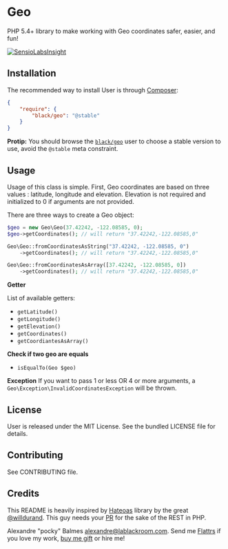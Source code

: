 Geo
====

PHP 5.4+ library to make working with Geo coordinates safer, easier, and fun!

[![SensioLabsInsight](https://insight.sensiolabs.com/projects/e843341b-0a91-4aa8-a8a6-fbe2190d9724/big.png)](https://insight.sensiolabs.com/projects/e843341b-0a91-4aa8-a8a6-fbe2190d9724)

Installation
------------

The recommended way to install User is through [Composer][2]:

```json
{
    "require": {
        "black/geo": "@stable"
    }
}
```

__Protip:__ You should browse the [`black/geo`][7] user to choose a stable version to use, avoid the `@stable` meta
constraint.

Usage
-----

Usage of this class is simple. First, Geo coordinates are based on three values : latitude, longitude and elevation.
Elevation is not required and initialized to 0 if arguments are not provided.

There are three ways to create a Geo object:

```php
$geo = new Geo\Geo(37.42242, -122.08585, 0);
$geo->getCoordinates(); // will return "37.42242,-122.08585,0"
```

```php
Geo\Geo::fromCoordinatesAsString("37.42242, -122.08585, 0")
    ->getCoordinates(); // will return "37.42242,-122.08585,0"
```

```php
Geo\Geo::fromCoordinatesAsArray([37.42242, -122.08585, 0])
    ->getCoordinates(); // will return "37.42242,-122.08585,0"
```

__Getter__

List of available getters:

- `getLatitude()`
- `getLongitude()`
- `getElevation()`
- `getCoordinates()`
- `getCoordiantesAsArray()`

__Check if two geo are equals__

- `isEqualTo(Geo $geo)`

__Exception__
If you want to pass 1 or less OR 4 or more arguments, a `Geo\Exception\InvalidCoordinatesException` will be thrown.

License
-------

User is released under the MIT License. See the bundled LICENSE file for details.

Contributing
------------

See CONTRIBUTING file.

Credits
-------

This README is heavily inspired by [Hateoas][1] library by the great [@willdurand][2]. This guy needs your [PR][3] for the
sake of the REST in PHP.

Alexandre "pocky" Balmes [alexandre@lablackroom.com][4]. Send me [Flattrs][5] if you love my work, [buy me gift][6] or hire me!

[1]: https://github.com/willdurand/Hateoas
[2]: https://github.com/willdurand
[3]: http://williamdurand.fr/2014/07/02/resting-with-symfony-sos/
[4]: mailto:alexandre@lablackroom.com
[5]: https://flattr.com/profile/alexandre.balmes
[6]: http://www.amazon.fr/registry/wishlist/3OR3EENRA5TSK
[7]: https://packagist.org/packages/black/geo
